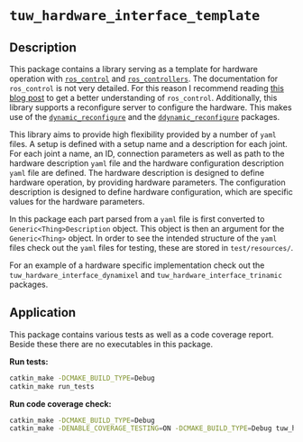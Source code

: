 # `tuw_hardware_interface_template`

## Description

This package contains a library serving as a template for hardware operation with [`ros_control`](https://wiki.ros.org/ros_control) and [`ros_controllers`](https://wiki.ros.org/ros_controllers).
The documentation for `ros_control` is not very detailed.
For this reason I recommend reading [this blog post](https://wiki.ros.org/ros_controllers) to get a better understanding of `ros_control`.
Additionally, this library supports a reconfigure server to configure the hardware.
This makes use of the [`dynamic_reconfigure`](https://wiki.ros.org/dynamic_reconfigure) and the [`ddynamic_reconfigure`](https://github.com/pal-robotics/ddynamic_reconfigure) packages.

This library aims to provide high flexibility provided by a number of `yaml` files.
A setup is defined with a setup name and a description for each joint.
For each joint a name, an ID, connection parameters as well as path to the hardware description `yaml` file and the hardware configuration description `yaml` file are defined.
The hardware description is designed to define hardware operation, by providing hardware parameters.
The configuration description is designed to define hardware configuration, which are specific values for the hardware parameters.

In this package each part parsed from a `yaml` file is first converted to `Generic<Thing>Description` object.
This object is then an argument for the `Generic<Thing>` object.
In order to see the intended structure of the `yaml` files check out the `yaml` files for testing, these are stored in `test/resources/`.

For an example of a hardware specific implementation check out the `tuw_hardware_interface_dynamixel` and `tuw_hardware_interface_trinamic` packages. 

## Application

This package contains various tests as well as a code coverage report.
Beside these there are no executables in this package.

**Run tests:**
```bash
catkin_make -DCMAKE_BUILD_TYPE=Debug
catkin_make run_tests
```

**Run code coverage check:**
```bash
catkin_make -DCMAKE_BUILD_TYPE=Debug
catkin_make -DENABLE_COVERAGE_TESTING=ON -DCMAKE_BUILD_TYPE=Debug tuw_hardware_interface_template_coverage_report
```
